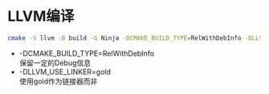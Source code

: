 # LLVM编译

``` bash
cmake -S llvm -B build -G Ninja -DCMAKE_BUILD_TYPE=RelWithDebInfo -DLLVM_USE_LINKER=gold -DLLVM_PARALLEL_COMPILE_JOBS=4 -DLLVM_PARALLEL_LINK_JOBS=4 -DLLVM_ENABLE_ASSERTIONS=ON -DLLVM_BUILD_LLVM_DYLIB=ON
```

- -DCMAKE_BUILD_TYPE=RelWithDebInfo  
  保留一定的Debug信息
- -DLLVM_USE_LINKER=gold  
  使用gold作为链接器而非
